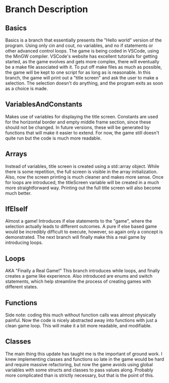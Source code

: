 # Branch Description

## Basics
Basics is a branch that essentially presents the "Hello world" version of the program. Using only cin and cout, no variables, and no if statements or other advanced control loops. The game is being coded in VSCode, using the MinGW compiler. VSCode's website has excellent tutorials for getting started, as the game evolves and gets more complex, there will eventually be a make file associated with it. To put off make files as much as possible, the game will be kept to one script for as long as is reasonable. In this branch, the game will print out a "title screen" and ask the user to make a selection. The selection doesn't do anything, and the program exits as soon as a choice is made.

## VariablesAndConstants
Makes use of variables for displaying the title screen. Constants are used for the horizontal border and empty middle frame section, since these should not be changed. In future versions, these will be generated by functions that will make it easier to extend. For now, the game still doesn't quite run but the code is much more readable.

## Arrays
Instead of variables, title screen is created using a std::array object. While there is some repetition, the full screen is visible in the array initialization. Also, now the screen printing is much cleaner and makes more sense. Once for loops are introduced, the titleScreen variable will be created in a much more straightforward way. Printing out the full title screen will also become much better.

## IfElseIf
Almost a game! Introduces if else statements to the "game", where the selection actually leads to different outcomes. A pure if else based game would be incredibly difficult to execute, however, so again only a concept is demonstrated. The next branch will finally make this a real game by introducing loops.

## Loops
AKA "Finally a Real Game!" This branch introduces while loops, and finally creates a game like experience. Also introduced are enums and switch statements, which help streamline the process of creating games with different states. 

## Functions
Side note: coding this much without function calls was almost physically painful. Now the code is nicely abstracted away into functions with just a clean game loop. This will make it a bit more readable, and modifiable. 

## Classes
The main thing this update has taught me is the important of ground work. I knew implementing classes and functions so late in the game would be hard and require massive refactoring, but now the game avoids using global variables with some structs and classes to pass values along. Probably more complicated than is strictly necessary, but that is the point of this.